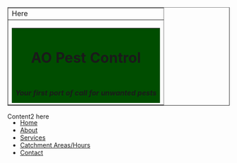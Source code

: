 <head>
	<link href="/css/bootstrap.min.css" rel="stylesheet">
	<link href="/style.css" rel="stylesheet" type="text/css"> 
	<script src="/js/jquery.min.js"></script>
	<script src="/js/bootstrap.min.js"></script>
	<script src="/js/dataTables.bootstrap.min.js">	</script>
	<script src="/js/bootstrap-checkbox.min.js"></script>
	<script src="/js/bootstrap-datepicker.js"></script>
<!--Google Maps-->
<script src="https://maps.google.com/maps/api/js"></script>
<style>
#titleDIV {
    width: 100%;
    height: 170px;
    background-color: #004d00;
	color: white;
}

#footerDIV {
    width: 100%;
    height: 40px;
    background-color: #004d00;
	color: white;
}
.container {
    position: relative;
    width: 100%;
    max-width: 400px;
}

.container img {
    width: 100%;
    height: auto;
}

.container .btn {
    position: absolute;
    top: 50%;
    left: 50%;
    transform: translate(-50%, -50%);
    -ms-transform: translate(-50%, -50%);
    background-color: #555;
    color: white;
    font-size: 16px;
    padding: 12px 24px;
    border: none;
    cursor: pointer;
    border-radius: 5px;
    text-align: center;
}

.container .btn:hover {
    background-color: black;
}
.navbar-nav.navbar-center {
    position: absolute;
    left: 30%;
    transform: translatex(-30%);
}
</style>

</head>
<body>
<table width="100%" border="1">
	<tr><td>Here</td></td></tr>
<tr><td>
	<div id="titleDIV">
		<table width="90%" align="center">
		<tr>
			<td align="center">
				<h1>AO Pest Control</H1>
			</td>
		</tr>
		<tr>
			<td align="center">	
				<h4><i>Your first port of call for unwanted pests</i></h4>
			</td>
		</tr>
		<tr>
			<td align="left">
				<h3>Tel : 07808***757</h3>
			</td>
		</tr>
	</table>
	</div>	
</td></tr><table>
<nav class="navbar navbar-default">
  <div class="container-fluid">
    <ul class="nav navbar-nav navbar-center">
      <li><a href="readme2">Home</a></li>
      <li><a href="About">About</a></li>
      <li><a href="services">Services</a></li>
      <li class="active"><a href="catchment">Catchment Areas/Hours</a></li>
      <li><a href="ContactUs">Contact</a></li>
    </ul>
  </div>
</nav>

Content2 here

</body>
